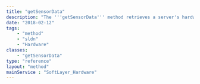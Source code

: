 ```yaml
---
title: "getSensorData"
description: "The '''getSensorData''' method retrieves a server's hardware state via its internal sensors. Remote sensor data is transmitted to the SoftLayer API by way of the server's remote management card. Sensor data measures various information, including system temperatures, voltages and other local server settings. Sensor data is cached for 30 second; calls made to this method for the same server within 30 seconds of each other will result in the same data being returned. To ensure that the data retrieved retrieves snapshot of varied data, make calls greater than 30 seconds apart. "
date: "2018-02-12"
tags:
    - "method"
    - "sldn"
    - "Hardware"
classes:
    - "getSensorData"
type: "reference"
layout: "method"
mainService : "SoftLayer_Hardware"
---
```

